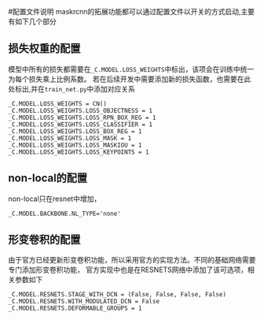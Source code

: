 #配置文件说明
maskrcnn的拓展功能都可以通过配置文件以开关的方式启动,主要有如下几个部分

## 损失权重的配置
模型中所有的损失都需要在`_C.MODEL.LOSS_WEIGHTS`中标出，该项会在训练中统一为每个损失乘上比例系数。
若在后续开发中需要添加新的损失函数，也需要在此处标出,并在`train_net.py`中添加对应关系
```
_C.MODEL.LOSS_WEIGHTS = CN()
_C.MODEL.LOSS_WEIGHTS.LOSS_OBJECTNESS = 1
_C.MODEL.LOSS_WEIGHTS.LOSS_RPN_BOX_REG = 1
_C.MODEL.LOSS_WEIGHTS.LOSS_CLASSIFIER = 1
_C.MODEL.LOSS_WEIGHTS.LOSS_BOX_REG = 1
_C.MODEL.LOSS_WEIGHTS.LOSS_MASK = 1
_C.MODEL.LOSS_WEIGHTS.LOSS_MASKIOU = 1
_C.MODEL.LOSS_WEIGHTS.LOSS_KEYPOINTS = 1
```

## non-local的配置
non-local只在resnet中增加，
```
_C.MODEL.BACKBONE.NL_TYPE='none'
```

## 形变卷积的配置
由于官方已经更新形变卷积功能，所以采用官方的实现方法。不同的基础网络需要专门添加形变卷积功能，
官方实现中也是在RESNETS网络中添加了该可选项，相关参数如下
```
_C.MODEL.RESNETS.STAGE_WITH_DCN = (False, False, False, False)
_C.MODEL.RESNETS.WITH_MODULATED_DCN = False
_C.MODEL.RESNETS.DEFORMABLE_GROUPS = 1
```